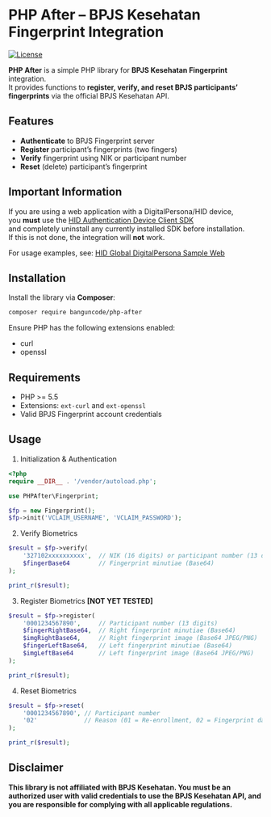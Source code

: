 # PHP After – BPJS Kesehatan Fingerprint Integration

[![License](https://img.shields.io/badge/license-MIT-green.svg)](LICENSE)

**PHP After** is a simple PHP library for **BPJS Kesehatan Fingerprint** integration.  
It provides functions to **register, verify, and reset BPJS participants’ fingerprints** via the official BPJS Kesehatan API.

## Features
- **Authenticate** to BPJS Fingerprint server
- **Register** participant’s fingerprints (two fingers)
- **Verify** fingerprint using NIK or participant number
- **Reset** (delete) participant’s fingerprint

## Important Information
If you are using a web application with a DigitalPersona/HID device,  
you **must** use the [HID Authentication Device Client SDK](https://digitalpersona.hidglobal.com/lite-client/)  
and completely uninstall any currently installed SDK before installation.  
If this is not done, the integration will **not** work.  

For usage examples, see: [HID Global DigitalPersona Sample Web](https://github.com/hidglobal/digitalpersona-fingerprint)

## Installation

Install the library via **Composer**:

```bash
composer require banguncode/php-after
```

Ensure PHP has the following extensions enabled:
- curl
- openssl

## Requirements

- PHP >= 5.5
- Extensions: ```ext-curl``` and ```ext-openssl```
- Valid BPJS Fingerprint account credentials

## Usage
1. Initialization & Authentication
```php
<?php
require __DIR__ . '/vendor/autoload.php';

use PHPAfter\Fingerprint;

$fp = new Fingerprint();
$fp->init('VCLAIM_USERNAME', 'VCLAIM_PASSWORD');
```

2. Verify Biometrics
```php
$result = $fp->verify(
    '327102xxxxxxxxxx',  // NIK (16 digits) or participant number (13 digits)
    $fingerBase64        // Fingerprint minutiae (Base64)
);

print_r($result);
```

3. Register Biometrics **[NOT YET TESTED]**
```php
$result = $fp->register(
    '0001234567890',     // Participant number (13 digits)
    $fingerRightBase64,  // Right fingerprint minutiae (Base64)
    $imgRightBase64,     // Right fingerprint image (Base64 JPEG/PNG)
    $fingerLeftBase64,   // Left fingerprint minutiae (Base64)
    $imgLeftBase64       // Left fingerprint image (Base64 JPEG/PNG)
);

print_r($result);
```

4. Reset Biometrics
```php
$result = $fp->reset(
    '0001234567890', // Participant number
    '02'             // Reason (01 = Re-enrollment, 02 = Fingerprint damaged/disabled)
);

print_r($result);
```

## Disclaimer
**This library is not affiliated with BPJS Kesehatan.
You must be an authorized user with valid credentials to use the BPJS Kesehatan API, and you are responsible for complying with all applicable regulations.**
